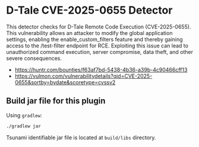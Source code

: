 # D-Tale CVE-2025-0655 Detector

This detector checks for D-Tale Remote Code Execution (CVE-2025-0655). This vulnerability 
allows an attacker to modify the global application settings, enabling the enable_custom_filters
feature and thereby gaining access to the /test-filter endpoint for RCE. Exploiting this issue can 
lead to unauthorized command execution, server compromise, data theft, and other severe consequences.

-   https://huntr.com/bounties/f63af7bd-5438-4b36-a39b-4c90466cff13
-   https://vulmon.com/vulnerabilitydetails?qid=CVE-2025-0655&sortby=bydate&scoretype=cvssv2

## Build jar file for this plugin

Using `gradlew`:

```sh
./gradlew jar
```

Tsunami identifiable jar file is located at `build/libs` directory.
